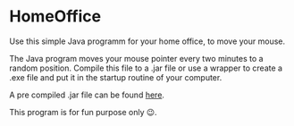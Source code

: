 # HomeOffice
Use this simple Java programm for your home office, to move your mouse.

The Java program moves your mouse pointer every two minutes to a random position. Compile this file to a .jar file or use a wrapper to create a .exe file and put it in the startup routine of your computer.

A pre compiled .jar file can be found [here](https://github.com/NerdyStuff/HomeOffice/blob/master/MouseMove.jar).

This program is for fun purpose only &#x1F609;.
